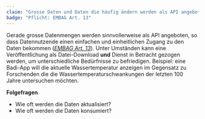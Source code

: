 ```yaml
---
claim: "Grosse Daten und Daten die häufig ändern werden als API angeboten."
badge: "Pflicht: EMBAG Art. 13"
---
```


Gerade grosse Datenmengen werden sinnvollerweise als API angeboten, so dass Datennutzende einen einfachen und einheitlichen Zugang zu den Daten bekommen (_[EMBAG Art. 13](https://www.fedlex.admin.ch/eli/fga/2023/787/de#art_13)_). Unter Umständen kann eine Veröffentlichung als Datei-Download **und** Dienst in Betracht gezogen werden, um unterschiedliche Bedürfnisse zu befriedigen. Beispiel: eine Badi-App will die aktuelle Wassertemperatur anzeigen im Gegensatz zu Forschenden die die Wassertemperaturschwankungen der letzten 100 Jahre untersuchen möchten.

**Folgefragen**

* Wie oft werden die Daten aktualisiert?
* Wie oft werden die Daten konsumiert?

